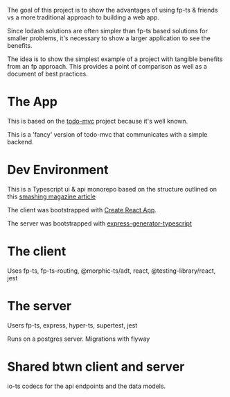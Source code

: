 The goal of this project is to show the advantages of using fp-ts & friends vs a more traditional approach to building a web app.

Since lodash solutions are often simpler than fp-ts based solutions for smaller problems, it's necessary to show a larger application to see the benefits.

The idea is to show the simplest example of a project with tangible benefits from an fp approach. This provides a point of comparison as well as a document of best practices.

# The App

This is based on the [todo-mvc](http://todomvc.com/) project because it's well known.

This is a 'fancy' version of todo-mvc that communicates with a simple backend.

# Dev Environment

This is a Typescript ui & api monorepo based on the structure outlined on this [smashing magazine article](https://www.smashingmagazine.com/2019/07/yarn-workspaces-organize-project-codebase-pro/)

The client was bootstrapped with [Create React App](https://github.com/facebook/create-react-app).

The server was bootstrapped with [express-generator-typescript](https://github.com/seanpmaxwell/express-generator-typescript)

# The client

Uses fp-ts, fp-ts-routing, @morphic-ts/adt, react, @testing-library/react, jest

# The server

Users fp-ts, express, hyper-ts, supertest, jest

Runs on a postgres server. Migrations with flyway

# Shared btwn client and server

io-ts codecs for the api endpoints and the data models.
